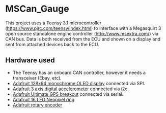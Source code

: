 MSCan_Gauge
===========

This project uses a Teensy 3.1 microcontroller (https://www.pjrc.com/teensy/index.html) to interface with a Megasquirt 3 open source standalone
engine controller (http://www.msextra.com/) via CAN bus. Data is both received from the ECU and shown on a display and sent from attached devices back to the ECU.

## Hardware used
* The Teensy has an onboard CAN controller, however it needs a transceiver (Ebay, etc).
* [Adafruit 128x64 monochrome OLED display](http://www.adafruit.com/products/938) connected via SPI.
* [Adafruit 3 axis digital accelerometer](http://www.msextra.com/) connected via i2c.
* [Adafruit Ultimate GPS breakout](http://www.adafruit.com/products/746) connected via serial.
* [Adafruit 16 LED Neopixel ring](http://www.adafruit.com/products/1463)
* [Adafruit rotary encoder](http://www.adafruit.com/products/377)
